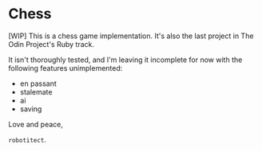 # Chess

[WIP] This is a chess game implementation. It's also the last project in
The Odin Project's Ruby track.

It isn't thoroughly tested, and
I'm leaving it incomplete for now with the following features unimplemented:
* en passant
* stalemate
* ai 
* saving

Love and peace,

`robotitect`.
